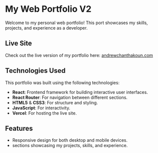 # My Web Portfolio V2

Welcome to my personal web portfolio! This port showcases my skills, projects, and experience as a developer.

## Live Site
Check out the live version of my portfolio here: [andrewchanthakoun.com](https://andrewchanthakoun.com/)

## Technologies Used
This portfolio was built using the following technologies:
- **React**: Frontend framework for building interactive user interfaces.
- **React Router**: For navigation between different sections.
- **HTML5** & **CSS3**: For structure and styling.
- **JavaScript**: For interactivity.
- **Vercel**: For hosting the live site.

## Features
- Responsive design for both desktop and mobile devices.
- sections showcasing my projects, skills, and experience.
